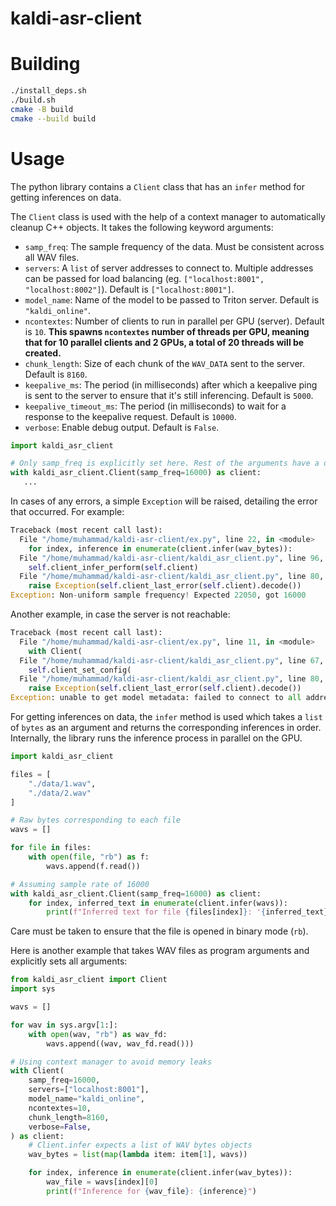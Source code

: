 # kaldi-asr-client

# Building

```sh
./install_deps.sh
./build.sh
cmake -B build
cmake --build build
```

# Usage

The python library contains a `Client` class that has an `infer` method for getting inferences on data.

The `Client` class is used with the help of a context manager to automatically cleanup C++ objects. It takes the following keyword arguments:

* `samp_freq`: The sample frequency of the data. Must be consistent across all WAV files.
* `servers`: A `list` of server addresses to connect to. Multiple addresses can be passed for load balancing (eg. `["localhost:8001", "localhost:8002"]`). Default is `["localhost:8001"]`.
* `model_name`: Name of the model to be passed to Triton server. Default is `"kaldi_online"`.
* `ncontextes`: Number of clients to run in parallel per GPU (server). Default is `10`. **This spawns `ncontextes` number of threads per GPU, meaning that for 10 parallel clients and 2 GPUs, a total of 20 threads will be created.**
* `chunk_length`: Size of each chunk of the `WAV_DATA` sent to the server. Default is `8160`.
* `keepalive_ms`: The period (in milliseconds) after which a keepalive ping is sent to the server to ensure that it's still inferencing. Default is `5000`.
* `keepalive_timeout_ms`: The period (in milliseconds) to wait for a response to the keepalive request. Default is `10000`.
* `verbose`: Enable debug output. Default is `False`.

```py
import kaldi_asr_client

# Only samp_freq is explicitly set here. Rest of the arguments have a default value set.
with kaldi_asr_client.Client(samp_freq=16000) as client:
   ...
```

In cases of any errors, a simple `Exception` will be raised, detailing the error that occurred. For example:

```py
Traceback (most recent call last):
  File "/home/muhammad/kaldi-asr-client/ex.py", line 22, in <module>
    for index, inference in enumerate(client.infer(wav_bytes)):
  File "/home/muhammad/kaldi-asr-client/kaldi_asr_client.py", line 96, in infer
    self.client_infer_perform(self.client)
  File "/home/muhammad/kaldi-asr-client/kaldi_asr_client.py", line 80, in wrap_exc
    raise Exception(self.client_last_error(self.client).decode())
Exception: Non-uniform sample frequency! Expected 22050, got 16000
```

Another example, in case the server is not reachable:

```py
Traceback (most recent call last):
  File "/home/muhammad/kaldi-asr-client/ex.py", line 11, in <module>
    with Client(
  File "/home/muhammad/kaldi-asr-client/kaldi_asr_client.py", line 67, in __init__
    self.client_set_config(
  File "/home/muhammad/kaldi-asr-client/kaldi_asr_client.py", line 80, in wrap_exc
    raise Exception(self.client_last_error(self.client).decode())
Exception: unable to get model metadata: failed to connect to all addresses; last error: UNKNOWN: Failed to connect to remote host: Connection refused
```

For getting inferences on data, the `infer` method is used which takes a `list` of `bytes` as an argument and returns the corresponding inferences in order. Internally, the library runs the inference process in parallel on the GPU.

```py
import kaldi_asr_client

files = [
	"./data/1.wav",
	"./data/2.wav"
]

# Raw bytes corresponding to each file
wavs = []

for file in files:
	with open(file, "rb") as f:
		wavs.append(f.read())

# Assuming sample rate of 16000
with kaldi_asr_client.Client(samp_freq=16000) as client:
    for index, inferred_text in enumerate(client.infer(wavs)):
        print(f"Inferred text for file {files[index]}: '{inferred_text}'")
```

Care must be taken to ensure that the file is opened in binary mode (`rb`).

Here is another example that takes WAV files as program arguments and explicitly sets all arguments:

```py
from kaldi_asr_client import Client
import sys

wavs = []

for wav in sys.argv[1:]:
    with open(wav, "rb") as wav_fd:
        wavs.append((wav, wav_fd.read()))

# Using context manager to avoid memory leaks
with Client(
    samp_freq=16000,
    servers=["localhost:8001"],
    model_name="kaldi_online",
    ncontextes=10,
    chunk_length=8160,
    verbose=False,
) as client:
    # Client.infer expects a list of WAV bytes objects
    wav_bytes = list(map(lambda item: item[1], wavs))

    for index, inference in enumerate(client.infer(wav_bytes)):
        wav_file = wavs[index][0]
        print(f"Inference for {wav_file}: {inference}")
```
